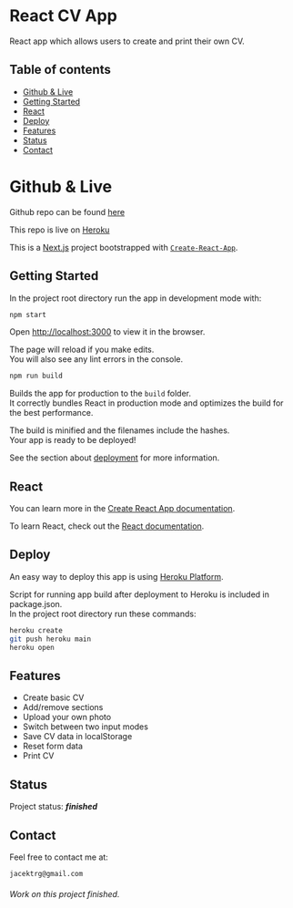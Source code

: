 # React CV App

React app which allows users to create and print their own CV.

## Table of contents

- [Github & Live](#github-&-live)
- [Getting Started](#getting-started)
- [React](#react)
- [Deploy](#deploy)
- [Features](#features)
- [Status](#status)
- [Contact](#contact)

# Github & Live

Github repo can be found [here](https://github.com/gizinski-jacek/cv-project-react)

This repo is live on [Heroku](https://cv-project-react-543266.herokuapp.com)

This is a [Next.js](https://nextjs.org/) project bootstrapped with [`Create-React-App`](https://create-react-app.dev/).

## Getting Started

In the project root directory run the app in development mode with:

```bash
npm start
```

Open [http://localhost:3000](http://localhost:3000) to view it in the browser.

The page will reload if you make edits.\
You will also see any lint errors in the console.

```bash
npm run build
```

Builds the app for production to the `build` folder.\
It correctly bundles React in production mode and optimizes the build for the best performance.

The build is minified and the filenames include the hashes.\
Your app is ready to be deployed!

See the section about [deployment](https://facebook.github.io/create-react-app/docs/deployment) for more information.

## React

You can learn more in the [Create React App documentation](https://facebook.github.io/create-react-app/docs/getting-started).

To learn React, check out the [React documentation](https://reactjs.org/).

## Deploy

An easy way to deploy this app is using [Heroku Platform](https://devcenter.heroku.com/articles/git).

Script for running app build after deployment to Heroku is included in package.json.\
In the project root directory run these commands:

```bash
heroku create
git push heroku main
heroku open
```

## Features

- Create basic CV
- Add/remove sections
- Upload your own photo
- Switch between two input modes
- Save CV data in localStorage
- Reset form data
- Print CV

## Status

Project status: **_finished_**

## Contact

Feel free to contact me at:

```
jacektrg@gmail.com
```

###### Work on this project finished.
